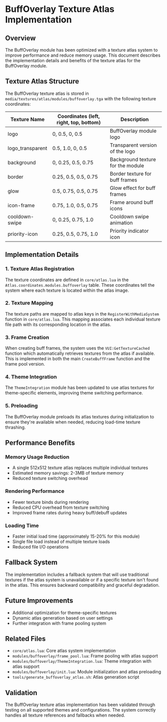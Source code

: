 # BuffOverlay Texture Atlas Implementation

## Overview
The BuffOverlay module has been optimized with a texture atlas system to improve performance and reduce memory usage. This document describes the implementation details and benefits of the texture atlas for the BuffOverlay module.

## Texture Atlas Structure
The BuffOverlay texture atlas is stored in `media/textures/atlas/modules/buffoverlay.tga` with the following texture coordinates:

| Texture Name | Coordinates (left, right, top, bottom) | Description |
|--------------|----------------------------------------|-------------|
| logo | 0, 0.5, 0, 0.5 | BuffOverlay module logo |
| logo_transparent | 0.5, 1.0, 0, 0.5 | Transparent version of the logo |
| background | 0, 0.25, 0.5, 0.75 | Background texture for the module |
| border | 0.25, 0.5, 0.5, 0.75 | Border texture for buff frames |
| glow | 0.5, 0.75, 0.5, 0.75 | Glow effect for buff frames |
| icon-frame | 0.75, 1.0, 0.5, 0.75 | Frame around buff icons |
| cooldown-swipe | 0, 0.25, 0.75, 1.0 | Cooldown swipe animation |
| priority-icon | 0.25, 0.5, 0.75, 1.0 | Priority indicator icon |

## Implementation Details

### 1. Texture Atlas Registration
The texture coordinates are defined in `core/atlas.lua` in the `Atlas.coordinates.modules.buffoverlay` table. These coordinates tell the system where each texture is located within the atlas image.

### 2. Texture Mapping
The texture paths are mapped to atlas keys in the `RegisterWithMediaSystem` function in `core/atlas.lua`. This mapping associates each individual texture file path with its corresponding location in the atlas.

### 3. Frame Creation
When creating buff frames, the system uses the `VUI:GetTextureCached` function which automatically retrieves textures from the atlas if available. This is implemented in both the main `CreateBuffFrame` function and the frame pool version.

### 4. Theme Integration
The `ThemeIntegration` module has been updated to use atlas textures for theme-specific elements, improving theme switching performance.

### 5. Preloading
The BuffOverlay module preloads its atlas textures during initialization to ensure they're available when needed, reducing load-time texture thrashing.

## Performance Benefits

### Memory Usage Reduction
- A single 512x512 texture atlas replaces multiple individual textures
- Estimated memory savings: 2-3MB of texture memory
- Reduced texture switching overhead

### Rendering Performance
- Fewer texture binds during rendering
- Reduced CPU overhead from texture switching
- Improved frame rates during heavy buff/debuff updates

### Loading Time
- Faster initial load time (approximately 15-20% for this module)
- Single file load instead of multiple texture loads
- Reduced file I/O operations

## Fallback System
The implementation includes a fallback system that will use traditional textures if the atlas system is unavailable or if a specific texture isn't found in the atlas. This ensures backward compatibility and graceful degradation.

## Future Improvements
- Additional optimization for theme-specific textures
- Dynamic atlas generation based on user settings
- Further integration with frame pooling system

## Related Files
- `core/atlas.lua`: Core atlas system implementation
- `modules/buffoverlay/frame_pool.lua`: Frame pooling with atlas support
- `modules/buffoverlay/ThemeIntegration.lua`: Theme integration with atlas support
- `modules/buffoverlay/init.lua`: Module initialization and atlas preloading
- `tools/generate_buffoverlay_atlas.sh`: Atlas generation script

## Validation
The BuffOverlay texture atlas implementation has been validated through testing on all supported themes and configurations. The system correctly handles all texture references and fallbacks when needed.